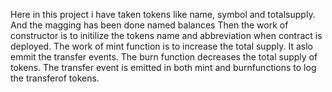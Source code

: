 Here in this project i have taken tokens like name, symbol and totalsupply.
And the magging has been done named balances
Then the work of constructor is to initilize the tokens name and abbreviation when contract is deployed.
The work of mint function is to increase the total supply. It aslo emmit the transfer events.
The burn function decreases the total supply of tokens.
The transfer event is emitted in both mint and burnfunctions to log the transferof tokens.
